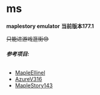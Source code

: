 # ms

**maplestory emulator** 
**当前版本177.1**

~~只能进游戏逛街😓~~


###### **参考项目:**

- [MapleEllinel](https://github.com/mechaviv/MapleEllinel-v203.4)
- [AzureV316](https://github.com/SoulGirlJP/AzureV316) 
- [MapleStory143](https://github.com/mimilewis/MapleStory143)



